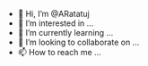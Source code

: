 - 👋 Hi, I’m @ARatatuj
- 👀 I’m interested in ...
- 🌱 I’m currently learning ...
- 💞️ I’m looking to collaborate on ...
- 📫 How to reach me ...

<!---
ARatatuj/ARatatuj is a ✨ special ✨ repository because its `README.md` (this file) appears on your GitHub profile.
You can click the Preview link to take a look at your changes.
--->
